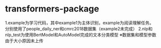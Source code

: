 # transformers-package
1.example为学习代码，其中example1为主体识别，example为阅读理解任务。分别使用了people_daily_ner和cmrc2018数据集（example2未完成）
2.nlp和nlp_test为使用BertModel和AutoModel完成的文本分类模型
※数据集和模型参数由于大小原因未上传
